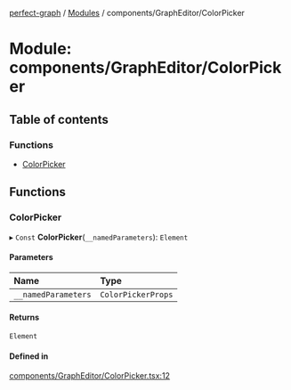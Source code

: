[perfect-graph](../README.md) / [Modules](../modules.md) / components/GraphEditor/ColorPicker

# Module: components/GraphEditor/ColorPicker

## Table of contents

### Functions

- [ColorPicker](components_GraphEditor_ColorPicker.md#colorpicker)

## Functions

### ColorPicker

▸ `Const` **ColorPicker**(`__namedParameters`): `Element`

#### Parameters

| Name | Type |
| :------ | :------ |
| `__namedParameters` | `ColorPickerProps` |

#### Returns

`Element`

#### Defined in

[components/GraphEditor/ColorPicker.tsx:12](https://github.com/MaastrichtU-IDS/perfect-graph/blob/c07a48d/src/components/GraphEditor/ColorPicker.tsx#L12)
